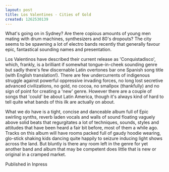 ```yaml
---
layout: post
title: Los Valentines - Cities of Gold
created: 1262530139
---
```



What&#39;s going on in Sydney? Are there copious amounts of young men mating with drum machines, synthesizers and 80&#39;s dropouts? The city seems to be spawning a lot of electro bands recently that generally favour epic, fantastical sounding names and presentation.

Los Valentinos have described their current release as &#39;Conquistadisco&#39;, which, frankly, is a brilliant if somewhat tongue-in-cheek sounding genre but sadly there&#39;s few discernable Latin overtones bar one Spanish song title (with English translation!). There are few undercurrents of indigenous struggle against powerful oppressive invading forces, no long lost secretive advanced civilizations, no gold, no cocoa, no smallpox (thankfully) and no sign of point for creating a &#39;new&#39; genre. However there are a couple of songs that &#39;could&#39; be about Latin America, though it&#39;s always kind of hard to tell quite what bands of this ilk are actually on about.

What we do have is a tight, concise and danceable album full of Epic swirling synths, reverb laden vocals and walls of sound floating vaguely above solid beats that regurgitates a lot of techniques, sounds, styles and attitudes that have been heard a fair bit before, most of them a while ago. Tracks on this album will have rooms packed full of gaudy hoodie wearing, glo-stick shaking kids dancing quite happily to seizure inducing light shows across the land. But bluntly is there any room left in the genre for yet another band and album that may be competent does little that is new or original in a cramped market.

Published in Inpress
